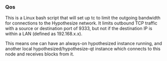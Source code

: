 ### Qos ###

This is a Linux bash script that will set up tc to limit the outgoing bandwidth for connections to the Hypothesize network. It limits outbound TCP traffic with a source or destination port of 9333, but not if the destination IP is within a LAN (defined as 192.168.x.x).

This means one can have an always-on hypothesized instance running, and another local hypothesized/hypothesize-qt instance which connects to this node and receives blocks from it.
